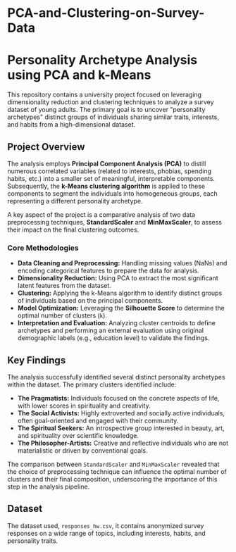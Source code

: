 # PCA-and-Clustering-on-Survey-Data

# Personality Archetype Analysis using PCA and k-Means

This repository contains a university project focused on leveraging dimensionality reduction and clustering techniques to analyze a survey dataset of young adults. The primary goal is to uncover "personality archetypes" distinct groups of individuals sharing similar traits, interests, and habits from a high-dimensional dataset.

## Project Overview

The analysis employs **Principal Component Analysis (PCA)** to distill numerous correlated variables (related to interests, phobias, spending habits, etc.) into a smaller set of meaningful, interpretable components. Subsequently, the **k-Means clustering algorithm** is applied to these components to segment the individuals into homogeneous groups, each representing a different personality archetype.

A key aspect of the project is a comparative analysis of two data preprocessing techniques, **StandardScaler** and **MinMaxScaler**, to assess their impact on the final clustering outcomes.

### Core Methodologies

*   **Data Cleaning and Preprocessing:** Handling missing values (NaNs) and encoding categorical features to prepare the data for analysis.
*   **Dimensionality Reduction:** Using PCA to extract the most significant latent features from the dataset.
*   **Clustering:** Applying the k-Means algorithm to identify distinct groups of individuals based on the principal components.
*   **Model Optimization:** Leveraging the **Silhouette Score** to determine the optimal number of clusters (`k`).
*   **Interpretation and Evaluation:** Analyzing cluster centroids to define archetypes and performing an external evaluation using original demographic labels (e.g., education level) to validate the findings.

## Key Findings

The analysis successfully identified several distinct personality archetypes within the dataset. The primary clusters identified include:

*   **The Pragmatists:** Individuals focused on the concrete aspects of life, with lower scores in spirituality and creativity.
*   **The Social Activists:** Highly extroverted and socially active individuals, often goal-oriented and engaged with their community.
*   **The Spiritual Seekers:** An introspective group interested in beauty, art, and spirituality over scientific knowledge.
*   **The Philosopher-Artists:** Creative and reflective individuals who are not materialistic or driven by conventional goals.

The comparison between `StandardScaler` and `MinMaxScaler` revealed that the choice of preprocessing technique can influence the optimal number of clusters and their final composition, underscoring the importance of this step in the analysis pipeline.


## Dataset

The dataset used, `responses_hw.csv`, it contains anonymized survey responses on a wide range of topics, including interests, habits, and personality traits.
